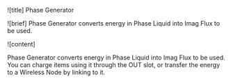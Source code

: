 ![title]
Phase Generator

![brief]
Phase Generator converts energy in Phase Liquid into Imag Flux to be used.

![content]

Phase Generator converts energy in Phase Liquid into Imag Flux to be used. You can charge items using it through the OUT slot, or transfer 
the energy to a Wireless Node by linking to it.
